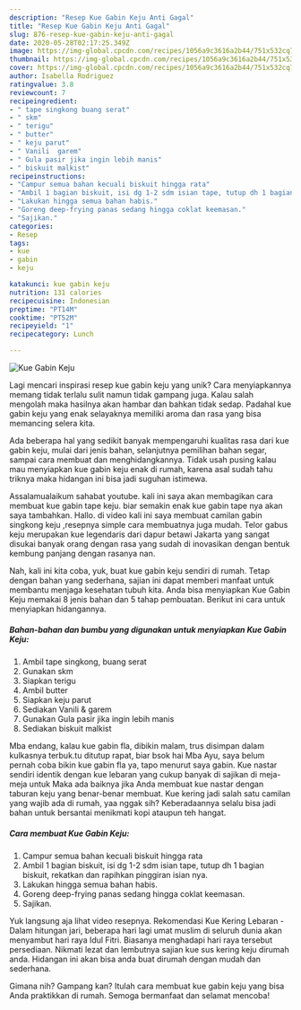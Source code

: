 ```yaml
---
description: "Resep Kue Gabin Keju Anti Gagal"
title: "Resep Kue Gabin Keju Anti Gagal"
slug: 876-resep-kue-gabin-keju-anti-gagal
date: 2020-05-28T02:17:25.349Z
image: https://img-global.cpcdn.com/recipes/1056a9c3616a2b44/751x532cq70/kue-gabin-keju-foto-resep-utama.jpg
thumbnail: https://img-global.cpcdn.com/recipes/1056a9c3616a2b44/751x532cq70/kue-gabin-keju-foto-resep-utama.jpg
cover: https://img-global.cpcdn.com/recipes/1056a9c3616a2b44/751x532cq70/kue-gabin-keju-foto-resep-utama.jpg
author: Isabella Rodriguez
ratingvalue: 3.8
reviewcount: 7
recipeingredient:
- " tape singkong buang serat"
- " skm"
- " terigu"
- " butter"
- " keju parut"
- " Vanili  garem"
- " Gula pasir jika ingin lebih manis"
- " biskuit malkist"
recipeinstructions:
- "Campur semua bahan kecuali biskuit hingga rata"
- "Ambil 1 bagian biskuit, isi dg 1-2 sdm isian tape, tutup dh 1 bagian biskuit, rekatkan dan rapihkan pinggiran isian nya."
- "Lakukan hingga semua bahan habis."
- "Goreng deep-frying panas sedang hingga coklat keemasan."
- "Sajikan."
categories:
- Resep
tags:
- kue
- gabin
- keju

katakunci: kue gabin keju 
nutrition: 131 calories
recipecuisine: Indonesian
preptime: "PT14M"
cooktime: "PT52M"
recipeyield: "1"
recipecategory: Lunch

---
```



![Kue Gabin Keju](https://img-global.cpcdn.com/recipes/1056a9c3616a2b44/751x532cq70/kue-gabin-keju-foto-resep-utama.jpg)

Lagi mencari inspirasi resep kue gabin keju yang unik? Cara menyiapkannya memang tidak terlalu sulit namun tidak gampang juga. Kalau salah mengolah maka hasilnya akan hambar dan bahkan tidak sedap. Padahal kue gabin keju yang enak selayaknya memiliki aroma dan rasa yang bisa memancing selera kita.

Ada beberapa hal yang sedikit banyak mempengaruhi kualitas rasa dari kue gabin keju, mulai dari jenis bahan, selanjutnya pemilihan bahan segar, sampai cara membuat dan menghidangkannya. Tidak usah pusing kalau mau menyiapkan kue gabin keju enak di rumah, karena asal sudah tahu triknya maka hidangan ini bisa jadi suguhan istimewa.

Assalamualaikum sahabat youtube. kali ini saya akan membagikan cara membuat kue gabin tape keju. biar semakin enak kue gabin tape nya akan saya tambahkan. Hallo. di video kali ini saya membuat camilan gabin singkong keju ,resepnya simple cara membuatnya juga mudah. Telor gabus keju merupakan kue legendaris dari dapur betawi Jakarta yang sangat disukai banyak orang dengan rasa yang sudah di inovasikan dengan bentuk kembung panjang dengan rasanya nan.


Nah, kali ini kita coba, yuk, buat kue gabin keju sendiri di rumah. Tetap dengan bahan yang sederhana, sajian ini dapat memberi manfaat untuk membantu menjaga kesehatan tubuh kita. Anda bisa menyiapkan Kue Gabin Keju memakai 8 jenis bahan dan 5 tahap pembuatan. Berikut ini cara untuk menyiapkan hidangannya.

<!--inarticleads1-->

##### Bahan-bahan dan bumbu yang digunakan untuk menyiapkan Kue Gabin Keju:

1. Ambil  tape singkong, buang serat
1. Gunakan  skm
1. Siapkan  terigu
1. Ambil  butter
1. Siapkan  keju parut
1. Sediakan  Vanili &amp; garem
1. Gunakan  Gula pasir jika ingin lebih manis
1. Sediakan  biskuit malkist


Mba endang, kalau kue gabin fla, dibikin malam, trus disimpan dalam kulkasnya terbuk.tu ditutup rapat, biar bsok hai Mba Ayu, saya belum pernah coba bikin kue gabin fla ya, tapo menurut saya gabin. Kue nastar sendiri identik dengan kue lebaran yang cukup banyak di sajikan di meja-meja untuk Maka ada baiknya jika Anda membuat kue nastar dengan taburan keju yang benar-benar membuat. Kue kering jadi salah satu camilan yang wajib ada di rumah, yaa nggak sih? Keberadaannya selalu bisa jadi bahan untuk bersantai menikmati kopi ataupun teh hangat. 

<!--inarticleads2-->

##### Cara membuat Kue Gabin Keju:

1. Campur semua bahan kecuali biskuit hingga rata
1. Ambil 1 bagian biskuit, isi dg 1-2 sdm isian tape, tutup dh 1 bagian biskuit, rekatkan dan rapihkan pinggiran isian nya.
1. Lakukan hingga semua bahan habis.
1. Goreng deep-frying panas sedang hingga coklat keemasan.
1. Sajikan.


Yuk langsung aja lihat video resepnya. Rekomendasi Kue Kering Lebaran - Dalam hitungan jari, beberapa hari lagi umat muslim di seluruh dunia akan menyambut hari raya Idul Fitri. Biasanya menghadapi hari raya tersebut persediaan. Nikmati lezat dan lembutnya sajian kue sus kering keju dirumah anda. Hidangan ini akan bisa anda buat dirumah dengan mudah dan sederhana. 

Gimana nih? Gampang kan? Itulah cara membuat kue gabin keju yang bisa Anda praktikkan di rumah. Semoga bermanfaat dan selamat mencoba!
